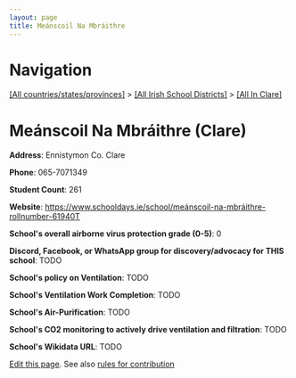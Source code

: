 ```yaml
---
layout: page
title: Meánscoil Na Mbráithre
---
```

# Navigation

[[All countries/states/provinces]](../../..) > [[All Irish School Districts]](../..) > [[All In Clare]](..)

# Meánscoil Na Mbráithre (Clare)

**Address**: Ennistymon Co. Clare

**Phone**: 065-7071349

**Student Count**: 261

**Website**: <https://www.schooldays.ie/school/meánscoil-na-mbráithre-rollnumber-61940T>

**School's overall airborne virus protection grade (0-5)**: 0

**Discord, Facebook, or WhatsApp group for discovery/advocacy for THIS school**: TODO

**School's policy on Ventilation**: TODO

**School's Ventilation Work Completion**: TODO

**School's Air-Purification**: TODO

**School's CO2 monitoring to actively drive ventilation and filtration**: TODO

**School's Wikidata URL**: TODO


[Edit this page](https://github.com/ventilate-schools/Ireland/edit/main/./Clare/Meánscoil_Na_Mbráithre.md). See also [rules for contribution](../../../contribution-rules/)